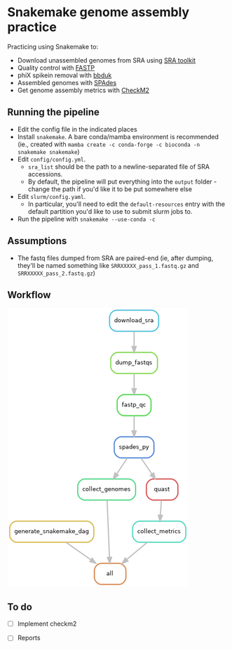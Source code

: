 # Snakemake genome assembly practice

Practicing using Snakemake to:
* Download unassembled genomes from SRA using [SRA toolkit](https://github.com/ncbi/sra-tools/wiki)
* Quality control with [FASTP](https://github.com/OpenGene/fastp)
* phiX spikein removal with [bbduk](https://jgi.doe.gov/data-and-tools/software-tools/bbtools/bb-tools-user-guide/bbduk-guide/)
* Assembled genomes with [SPAdes](https://github.com/ablab/spades#sec3.1)
* Get genome assembly metrics with [CheckM2](https://github.com/chklovski/CheckM2)

## Running the pipeline

* Edit the config file in the indicated places
* Install `snakemake`. A bare conda/mamba environment is recommended (ie., created with `mamba create -c conda-forge -c bioconda -n snakemake snakemake`)
* Edit `config/config.yml`. 
    * `sra_list` should be the path to a newline-separated file of SRA accessions.
    * By default, the pipeline will put everything into the `output` folder - change the path if you'd like it to be put somewhere else
* Edit `slurm/config.yaml`.
    * In particular, you'll need to edit the `default-resources` entry with the default partition you'd like to use to submit slurm jobs to.
* Run the pipeline with `snakemake --use-conda -c`

## Assumptions

* The fastq files dumped from SRA are paired-end (ie, after dumping, they'll be named something like `SRRXXXXX_pass_1.fastq.gz` and `SRRXXXXX_pass_2.fastq.gz`)

## Workflow

![](results/snakemake_dag.png)

## To do

- [ ] Implement checkm2
- [ ] Reports

